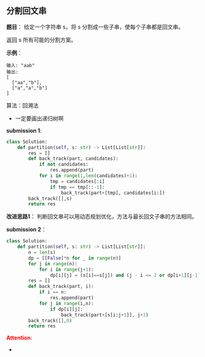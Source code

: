## 分割回文串
**题目**：
给定一个字符串 s，将 s 分割成一些子串，使每个子串都是回文串。

返回 s 所有可能的分割方案。

**示例**：
```
输入: "aab"
输出:
[
  ["aa","b"],
  ["a","a","b"]
]
```

算法：回溯法
- 一定要画出递归树啊

**submission 1**:
```python
class Solution:
    def partition(self, s: str) -> List[List[str]]:
        res = []
        def back_track(part, candidates):
            if not candidates:
                res.append(part)
            for i in range(1,len(candidates)+1):
                tmp = candidates[:i]
                if tmp == tmp[::-1]:
                    back_track(part+[tmp], candidates[i:])
        back_track([],s)
        return res
```


**改进思路1**：
判断回文串可以用动态规划优化，方法与最长回文子串的方法相同。

**submission 2**：
```python
class Solution:
    def partition(self, s: str) -> List[List[str]]:
        n = len(s)
        dp = [[False]*n for _ in range(n)]
        for j in range(n):
            for i in range(j+1):
                dp[i][j] = (s[i]==s[j]) and (j - i <= 2 or dp[i+1][j-1])
        res = []
        def back_track(part, i):
            if i == n:
                res.append(part)
            for j in range(i,n):
                if dp[i][j]:
                    back_track(part+[s[i:j+1]], j+1)
        back_track([],0)
        return res
```



<font color="#FF0000">**Attention**</font>:

- 
